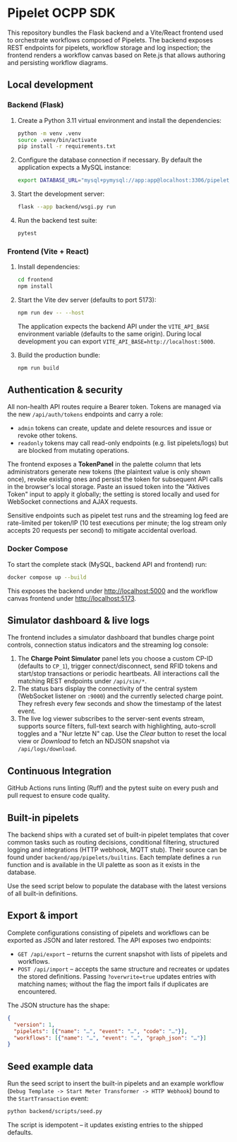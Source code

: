# Pipelet OCPP SDK

This repository bundles the Flask backend and a Vite/React frontend used to orchestrate workflows composed of Pipelets. The
backend exposes REST endpoints for pipelets, workflow storage and log inspection; the frontend renders a workflow canvas based on
Rete.js that allows authoring and persisting workflow diagrams.

## Local development

### Backend (Flask)

1. Create a Python 3.11 virtual environment and install the dependencies:

   ```bash
   python -m venv .venv
   source .venv/bin/activate
   pip install -r requirements.txt
   ```

2. Configure the database connection if necessary. By default the application expects a MySQL instance:

   ```bash
   export DATABASE_URL="mysql+pymysql://app:app@localhost:3306/pipelet_sandbox"
   ```

3. Start the development server:

   ```bash
   flask --app backend/wsgi.py run
   ```

4. Run the backend test suite:

   ```bash
   pytest
   ```

### Frontend (Vite + React)

1. Install dependencies:

   ```bash
   cd frontend
   npm install
   ```

2. Start the Vite dev server (defaults to port 5173):

   ```bash
   npm run dev -- --host
   ```

   The application expects the backend API under the `VITE_API_BASE` environment variable (defaults to the same origin). During
   local development you can export `VITE_API_BASE=http://localhost:5000`.

3. Build the production bundle:

   ```bash
   npm run build
   ```

## Authentication & security

All non-health API routes require a Bearer token. Tokens are managed via the new `/api/auth/tokens` endpoints and carry a
role:

- `admin` tokens can create, update and delete resources and issue or revoke other tokens.
- `readonly` tokens may call read-only endpoints (e.g. list pipelets/logs) but are blocked from mutating operations.

The frontend exposes a **TokenPanel** in the palette column that lets administrators generate new tokens (the plaintext value
is only shown once), revoke existing ones and persist the token for subsequent API calls in the browser's local storage. Paste
an issued token into the "Aktives Token" input to apply it globally; the setting is stored locally and used for WebSocket
connections and AJAX requests.

Sensitive endpoints such as pipelet test runs and the streaming log feed are rate-limited per token/IP (10 test executions per
minute; the log stream only accepts 20 requests per second) to mitigate accidental overload.

### Docker Compose

To start the complete stack (MySQL, backend API and frontend) run:

```bash
docker compose up --build
```

This exposes the backend under [http://localhost:5000](http://localhost:5000) and the workflow canvas frontend under
[http://localhost:5173](http://localhost:5173).

## Simulator dashboard & live logs

The frontend includes a simulator dashboard that bundles charge point controls, connection status indicators and the
streaming log console:

1. The **Charge Point Simulator** panel lets you choose a custom CP-ID (defaults to `CP_1`), trigger connect/disconnect,
   send RFID tokens and start/stop transactions or periodic heartbeats. All interactions call the matching REST endpoints
   under `/api/sim/*`.
2. The status bars display the connectivity of the central system (WebSocket listener on `:9000`) and the currently
   selected charge point. They refresh every few seconds and show the timestamp of the latest event.
3. The live log viewer subscribes to the server-sent events stream, supports source filters, full-text search with
   highlighting, auto-scroll toggles and a "Nur letzte N" cap. Use the *Clear* button to reset the local view or
   *Download* to fetch an NDJSON snapshot via `/api/logs/download`.

## Continuous Integration

GitHub Actions runs linting (Ruff) and the pytest suite on every push and pull request to ensure code quality.

## Built-in pipelets

The backend ships with a curated set of built-in pipelet templates that cover common tasks such as routing decisions, conditional
filtering, structured logging and integrations (HTTP webhook, MQTT stub). Their source can be found under
`backend/app/pipelets/builtins`. Each template defines a `run` function and is available in the UI palette as soon as it exists in
the database.

Use the seed script below to populate the database with the latest versions of all built-in definitions.

## Export & import

Complete configurations consisting of pipelets and workflows can be exported as JSON and later restored. The API exposes two
endpoints:

- `GET /api/export` – returns the current snapshot with lists of pipelets and workflows.
- `POST /api/import` – accepts the same structure and recreates or updates the stored definitions. Passing `?overwrite=true`
  updates entries with matching names; without the flag the import fails if duplicates are encountered.

The JSON structure has the shape:

```json
{
  "version": 1,
  "pipelets": [{"name": "…", "event": "…", "code": "…"}],
  "workflows": [{"name": "…", "event": "…", "graph_json": "…"}]
}
```

## Seed example data

Run the seed script to insert the built-in pipelets and an example workflow (`Debug Template -> Start Meter Transformer -> HTTP
Webhook`) bound to the `StartTransaction` event:

```bash
python backend/scripts/seed.py
```

The script is idempotent – it updates existing entries to the shipped defaults.
